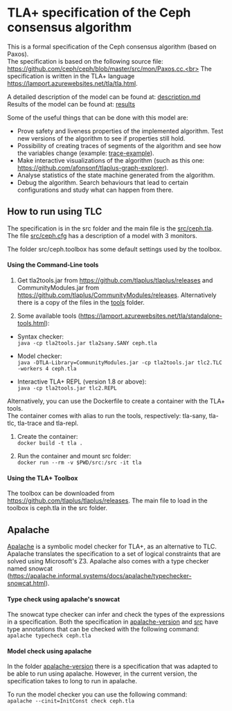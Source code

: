 # TLA+ specification of the Ceph consensus algorithm

This is a formal specification of the Ceph consensus algorithm (based on Paxos). <br>
The specification is based on the following source file: https://github.com/ceph/ceph/blob/master/src/mon/Paxos.cc.<br>
The specification is written in the TLA+ language https://lamport.azurewebsites.net/tla/tla.html.

A detailed description of the model can be found at: [description.md](description.md)
<br>
Results of the model can be found at: [results](results)

Some of the useful things that can be done with this model are:
* Prove safety and liveness properties of the implemented algorithm. Test new versions of the algorithm to see if properties still hold.
* Possibility of creating traces of segments of the algorithm and see how the variables change (example: [trace-example](trace-example)).
* Make interactive visualizations of the algorithm (such as this one: https://github.com/afonsonf/tlaplus-graph-explorer).
* Analyse statistics of the state machine generated from the algorithm.
* Debug the algorithm. Search behaviours that lead to certain configurations and study what can happen from there.

## How to run using TLC

The specification is in the src folder and the main file is the [src/ceph.tla](src/ceph.tla). The file [src/ceph.cfg](src/ceph.cfg) has a description of a model with 3 monitors.

The folder src/ceph.toolbox has some default settings used by the toolbox.

#### Using the Command-Line tools

1. Get tla2tools.jar from https://github.com/tlaplus/tlaplus/releases and CommunityModules.jar from https://github.com/tlaplus/CommunityModules/releases. Alternatively there is a copy of the files in the [tools](tools) folder.

2. Some available tools (https://lamport.azurewebsites.net/tla/standalone-tools.html):
  * Syntax checker: <br>
  `java -cp tla2tools.jar tla2sany.SANY ceph.tla`

  * Model checker: <br>
  `java -DTLA-Library=CommunityModules.jar -cp tla2tools.jar tlc2.TLC -workers 4 ceph.tla`

  * Interactive TLA+ REPL (version 1.8 or above): <br>
  `java -cp tla2tools.jar tlc2.REPL`

Alternatively, you can use the Dockerfile to create a container with the TLA+ tools. <br>
The container comes with alias to run the tools, respectively: tla-sany, tla-tlc, tla-trace and tla-repl.

1. Create the container: <br>
`docker build -t tla .`

2. Run the container and mount src folder: <br>
`docker run --rm -v $PWD/src:/src -it tla`

#### Using the TLA+ Toolbox

The toolbox can be downloaded from https://github.com/tlaplus/tlaplus/releases. The main file to load in the toolbox is ceph.tla in the src folder.

## Apalache
[Apalache](https://apalache.informal.systems) is a symbolic model checker for TLA+, as an alternative to TLC. Apalache translates the specification to a set of logical constraints that are solved using Microsoft's Z3. Apalache also comes with a type checker named snowcat (https://apalache.informal.systems/docs/apalache/typechecker-snowcat.html).

#### Type check using apalache's snowcat
The snowcat type checker can infer and check the types of the expressions in a specification. Both the specification in [apalache-version](apalache-version) and [src](src) have type annotations that can be checked with the following command: <br>
`apalache typecheck ceph.tla`

#### Model check using apalache
In the folder [apalache-version](apalache-version) there is a specification that was adapted to be able to run using apalache. However, in the current version, the specification takes to long to run in apalache.

To run the model checker you can use the following command: <br>
`apalache --cinit=InitConst check ceph.tla`
